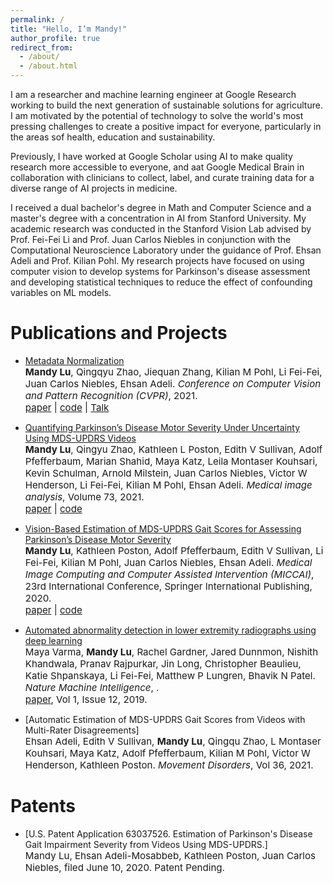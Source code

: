 ```yaml
---
permalink: /
title: "Hello, I’m Mandy!"
author_profile: true
redirect_from: 
  - /about/
  - /about.html
---
```


I am a researcher and machine learning engineer at Google Research working to build the next generation of sustainable solutions for agriculture. I am motivated by the potential of technology to solve the world's most pressing challenges to create a positive impact for everyone, particularly in the areas sof health, education and sustainability. 

Previously, I have worked at Google Scholar using AI to make quality research more accessible to everyone, and aat Google Medical Brain in collaboration with clinicians to collect, label, and curate training data for a diverse range of AI projects in medicine. 

I received a dual bachelor's degree in Math and Computer Science and a master's degree with a concentration in AI from Stanford University. My academic research was conducted in the Stanford Vision Lab advised by Prof. Fei-Fei Li and Prof. Juan Carlos Niebles in conjunction with the Computational Neuroscience Laboratory under the guidance of Prof. Ehsan Adeli and Prof. Kilian Pohl. My research projects have focused on using computer vision to develop systems for Parkinson's disease assessment and developing statistical techniques to reduce the effect of confounding variables on ML models.

Publications and Projects
======

- [Metadata Normalization](https://arxiv.org/abs/2307.14430)<br>
  <span style="font-size:4mm;">**Mandy Lu**, Qingqyu Zhao, Jiequan Zhang, Kilian M Pohl, Li Fei-Fei, Juan Carlos Niebles, Ehsan Adeli. *Conference on Computer Vision and Pattern Recognition (CVPR)*, 2021. </span><br>
  <span style="font-size:4mm;">[paper](https://openaccess.thecvf.com/content/CVPR2021/papers/Lu_Metadata_Normalization_CVPR_2021_paper.pdf) | [code](https://github.com/mlu355/MetadataNorm) | [Talk](https://www.youtube.com/watch?v=NX4Xz86khUE&ab_channel=MandyLu) </span>

- [Quantifying Parkinson’s Disease Motor Severity Under Uncertainty Using MDS-UPDRS Videos](https://pmc.ncbi.nlm.nih.gov/articles/PMC8453121/)<br>
  <span style="font-size:4mm;">**Mandy Lu**, Qingyu Zhao, Kathleen L Poston, Edith V Sullivan, Adolf Pfefferbaum, Marian Shahid, Maya Katz, Leila Montaser Kouhsari, Kevin Schulman, Arnold Milstein, Juan Carlos Niebles, Victor W Henderson, Li Fei-Fei, Kilian M Pohl, Ehsan Adeli. *Medical image analysis*, Volume 73, 2021. </span><br>
  <span style="font-size:4mm;">[paper](https://pmc.ncbi.nlm.nih.gov/articles/PMC8453121/) | [code](https://github.com/mlu355/PD-Motor-Severity-Estimation)  </span>

- [Vision-Based Estimation of MDS-UPDRS Gait Scores for Assessing Parkinson’s Disease Motor Severity](https://pmc.ncbi.nlm.nih.gov/articles/PMC7585545/)<br>
  <span style="font-size:4mm;">**Mandy Lu**, Kathleen Poston, Adolf Pfefferbaum, Edith V Sullivan, Li Fei-Fei, Kilian M Pohl, Juan Carlos Niebles, Ehsan Adeli. *Medical Image Computing and Computer Assisted Intervention (MICCAI)*, 23rd International Conference, Springer International Publishing, 2020. </span><br>
  <span style="font-size:4mm;">[paper](https://pmc.ncbi.nlm.nih.gov/articles/PMC7585545/) | [code](https://github.com/mlu355/PD-Motor-Severity-Estimation)  </span>

- [Automated abnormality detection in lower extremity radiographs using deep learning](https://www.nature.com/articles/s42256-019-0126-0)<br>
  <span style="font-size:4mm;">Maya Varma, **Mandy Lu**, Rachel Gardner, Jared Dunnmon, Nishith Khandwala, Pranav Rajpurkar, Jin Long, Christopher Beaulieu, Katie Shpanskaya, Li Fei-Fei, Matthew P Lungren, Bhavik N Patel. *Nature Machine Intelligence*, . </span><br>
  <span style="font-size:4mm;">[paper](https://www.nature.com/articles/s42256-019-0126-0), Vol 1, Issue 12, 2019. </span>

- [Automatic Estimation of MDS-UPDRS Gait Scores from Videos with Multi-Rater Disagreements] <br>
  <span style="font-size:4mm;">Ehsan Adeli, Edith V Sullivan, **Mandy Lu**, Qingqu Zhao, L Montaser Kouhsari, Maya Katz, Adolf Pfefferbaum, Kilian M Pohl, Victor W Henderson, Kathleen Poston. *Movement Disorders*, Vol 36, 2021. </span><br>


Patents
======

- [U.S. Patent Application 63037526. Estimation of Parkinson's Disease Gait Impairment Severity from Videos Using MDS-UPDRS.] <br>
  <span style="font-size:4mm;">Mandy Lu, Ehsan Adeli-Mosabbeb, Kathleen Poston, Juan Carlos Niebles, filed June 10, 2020. Patent Pending. </span><br>




